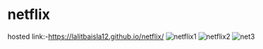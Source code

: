 # netflix
hosted link:-https://lalitbaisla12.github.io/netflix/
![netflix1](https://github.com/Lalitbaisla12/netflix/assets/129730898/a8e96285-d094-4238-bbd2-df8a5463db18)
![netflix2](https://github.com/Lalitbaisla12/netflix/assets/129730898/e7fdba0d-1f81-4b1c-92ae-788433ac3bb3)
![net3](https://github.com/Lalitbaisla12/netflix/assets/129730898/29401209-b794-45a5-9972-c8315cd312d2)




